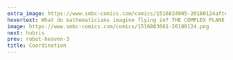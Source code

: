 ```yaml
---
extra_image: https://www.smbc-comics.com/comics/1516824905-20180124after.png
hovertext: What do mathematicians imagine flying in? THE COMPLEX PLANE.
image: https://www.smbc-comics.com/comics/1516803061-20180124.png
next: hubris
prev: robot-heaven-3
title: Coordination
---
```

